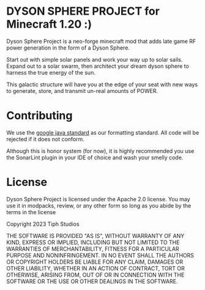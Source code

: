 DYSON SPHERE PROJECT for Minecraft 1.20 :)
=====================
Dyson Sphere Project is a neo-forge minecraft mod that adds late game RF power generation in the form of a Dyson Sphere. 

Start out with simple solar panels and work your way up to solar sails. Expand out to a solar swarm, then architect your dream dyson sphere to harness the true energy of the sun.

This galactic structure will have you at the edge of your seat with new ways to generate, store, and transmit un-real amounts of POWER.

# Contributing
We use the [google java standard](https://google.github.io/styleguide/javaguide.html) as our formatting standard. All code will be rejected if it does not conform.

Although this is honor system (for now), it is highly recommended you use the SonarLint plugin in your IDE of choice and wash your smelly code.

# License
Dyson Sphere Project is licensed under the Apache 2.0 license. You may use it in modpacks, review, or any other form so long as you abide by the terms in the license

Copyright 2023 Tiph Studios

THE SOFTWARE IS PROVIDED "AS IS", WITHOUT WARRANTY OF ANY KIND, EXPRESS OR IMPLIED, INCLUDING BUT NOT LIMITED TO THE WARRANTIES OF MERCHANTABILITY, FITNESS FOR A PARTICULAR PURPOSE AND NONINFRINGEMENT. IN NO EVENT SHALL THE AUTHORS OR COPYRIGHT HOLDERS BE LIABLE FOR ANY CLAIM, DAMAGES OR OTHER LIABILITY, WHETHER IN AN ACTION OF CONTRACT, TORT OR OTHERWISE, ARISING FROM, OUT OF OR IN CONNECTION WITH THE SOFTWARE OR THE USE OR OTHER DEALINGS IN THE SOFTWARE.
